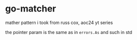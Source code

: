 # go-matcher

mather pattern i took from russ cox, aoc24 yt series

the pointer param is the same as in `errors.As` and such in std